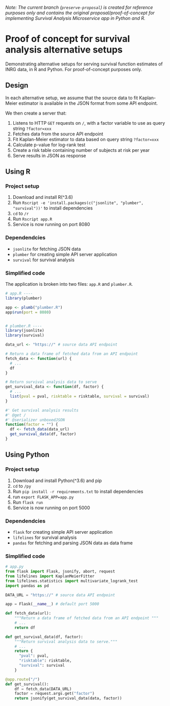 _Note: The current branch (`preserve-proposal`) is created for reference purposes only and contains the original proposal/proof-of-concept for implementing Survival Analysis Microservice app in Python and R._

# Proof of concept for survival analysis alternative setups

Demonstrating alternative setups for serving survival function estimates of INRG data, in R and Python. For proof-of-concept purposes only.

## Design

In each alternative setup, we assume that the source data to fit Kaplan-Meier estimator is available in the JSON format from some API endpoint.

We then create a server that:

1. Listens to HTTP `GET` requests on `/`, with a factor variable to use as query string `?factor=xxx`
2. Fetches data from the source API endpoint
3. Fit Kaplan-Meier estimator to data based on query string `?factor=xxx`
4. Calculate p-value for log-rank test
5. Create a risk table containing number of subjects at risk per year
6. Serve results in JSON as response

## Using R

### Project setup

1. Download and install R(^3.6)
2. Run `Rscript -e 'install.packages(c("jsonlite", "plumber", "survival"))'` to install dependencies
3. `cd` to `/r`
4. Run `Rscript app.R`
5. Service is now running on port 8080

### Dependendcies

- `jsonlite` for fetching JSON data
- `plumber` for creating simple API server application
- `survival` for survival analysis

### Simplified code

The application is broken into two files: `app.R` and `plumber.R`.

```r
# app.R ----
library(plumber)

app <- plumb("plumber.R")
app$run(port = 8080)


# plumber.R ----
library(jsonlite)
library(survival)

data_url <- "https://" # source data API endpoint

# Return a data frame of fetched data from an API endpoint
fetch_data <- function(url) {
  # ...
  df
}

# Return survival analysis data to serve
get_survival_data <- function(df, factor) {
  # ...
  list(pval = pval, risktable = risktable, survival = survival)
}

#' Get survival analysis results
#' @get /
#' @serializer unboxedJSON
function(factor = "") {
  df <- fetch_data(data_url)
  get_survival_data(df, factor)
}
```

## Using Python

### Project setup

1. Download and install Python(^3.6) and pip
2. `cd` to `/py`
3. Run `pip install -r requirements.txt` to install dependencies
4. run `export FLASK_APP=app.py`
5. Run `flask run`
6. Service is now running on port 5000

### Dependendcies

- `flask` for creating simple API server application
- `lifelines` for survival analysis
- `pandas` for fetching and parsing JSON data as data frame

### Simplified code

```python
# app.py
from flask import Flask, jsonify, abort, request
from lifelines import KaplanMeierFitter
from lifelines.statistics import multivariate_logrank_test
import pandas as pd

DATA_URL = "https://" # source data API endpoint

app = Flask(__name__) # default port 5000

def fetch_data(url):
    """Return a data frame of fetched data from an API endpoint """
    # ...
    return df

def get_survival_data(df, factor):
    """Return survival analysis data to serve."""
    # ...
    return {
      "pval": pval,
      "risktable": risktable,
      "survival": survival
    }

@app.route("/")
def get_survival():
    df = fetch_data(DATA_URL)
    factor = request.args.get("factor")
    return jsonify(get_survival_data(data, factor))
```
